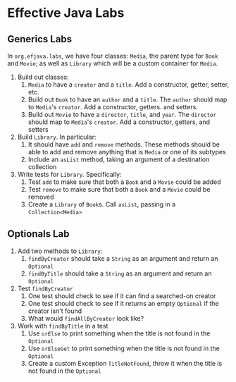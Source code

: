 # Effective Java Labs

## Generics Labs

In `org.efjava.labs`, we have four classes: `Media`, the parent type for `Book` and `Movie`; as well
as `Library` which will be a custom container for `Media`. 

1. Build out classes: 
   1. `Media` to have a `creator` and a `title`. Add a constructor, getter, setter, etc.
   2. Build out `Book` to have an `author` and a `title`. The `author` should map to `Media`'s 
      `creator`. Add a constructor, getters. and setters.
   3. Build out `Movie` to have a `director`, `title`, and `year`. The `director` should map
      to `Media`'s `creator`. Add a constructor, getters, and setters
2. Build `Library`. In particular: 
   1. It should have `add` and `remove` methods. These methods should be
      able to add and remove anything that is `Media` or one of its subtypes
   2. Include an `asList` method, taking an argument of a destination collection
3. Write tests for `Library`. Specifically:
   1. Test `add` to make sure that both a `Book` and a `Movie` could be added
   2. Test `remove` to make sure that both a `Book` and a `Movie` could be removed
   3. Create a `Library` of `Book`s. Call `asList`, passing in a `Collection<Media>`

## Optionals Lab

1. Add two methods to `Library`:
   1. `findByCreator` should take a `String` as an argument and return an `Optional`
   2. `findByTitle` should take a `String` as an argument and return an `Optional`
2. Test `findByCreator`
   1. One test should check to see if it can find a searched-on creator
   2. One test should check to see if it returns an empty `Optional` if the creator isn't found
   3. What would `findAllByCreator` look like?
3. Work with `findByTitle` in a test
   1. Use `orElse` to print something when the title is not found in the `Optional`
   2. Use `orElseGet` to print something when the title is not found in the `Optional`
   3. Create a custom Exception `TitleNotFound`, throw it when the title is not found in the `Optional`
